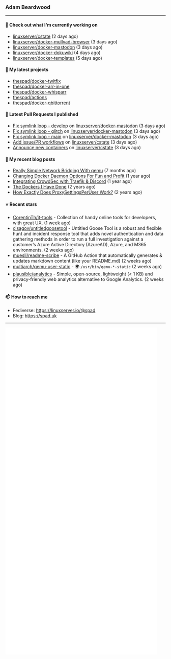 ### Adam Beardwood
---
#### 👷 Check out what I'm currently working on

- [linuxserver/cstate](https://github.com/linuxserver/cstate) (2 days ago)
- [linuxserver/docker-mullvad-browser](https://github.com/linuxserver/docker-mullvad-browser) (3 days ago)
- [linuxserver/docker-mastodon](https://github.com/linuxserver/docker-mastodon) (3 days ago)
- [linuxserver/docker-dokuwiki](https://github.com/linuxserver/docker-dokuwiki) (4 days ago)
- [linuxserver/docker-templates](https://github.com/linuxserver/docker-templates) (5 days ago)

#### 🌱 My latest projects

- [thespad/docker-twitfix](https://github.com/thespad/docker-twitfix)
- [thespad/docker-arr-in-one](https://github.com/thespad/docker-arr-in-one)
- [thespad/docker-whisparr](https://github.com/thespad/docker-whisparr)
- [thespad/actions](https://github.com/thespad/actions)
- [thespad/docker-qbittorrent](https://github.com/thespad/docker-qbittorrent)

#### 🔨 Latest Pull Requests I published

- [Fix symlink loop - develop](https://github.com/linuxserver/docker-mastodon/pull/47) on [linuxserver/docker-mastodon](https://github.com/linuxserver/docker-mastodon) (3 days ago)
- [Fix symlink loop - glitch](https://github.com/linuxserver/docker-mastodon/pull/46) on [linuxserver/docker-mastodon](https://github.com/linuxserver/docker-mastodon) (3 days ago)
- [Fix symlink loop - main](https://github.com/linuxserver/docker-mastodon/pull/45) on [linuxserver/docker-mastodon](https://github.com/linuxserver/docker-mastodon) (3 days ago)
- [Add issue/PR workflows](https://github.com/linuxserver/cstate/pull/152) on [linuxserver/cstate](https://github.com/linuxserver/cstate) (3 days ago)
- [Announce new containers](https://github.com/linuxserver/cstate/pull/151) on [linuxserver/cstate](https://github.com/linuxserver/cstate) (3 days ago)

#### 📜 My recent blog posts

- [Really Simple Network Bridging With qemu](https://spad.uk/really-simple-network-bridging-with-qemu/) (7 months ago)
- [Changing Docker Daemon Options For Fun and Profit](https://spad.uk/changing-docker-daemon-options-for-fun-and-profit/) (1 year ago)
- [Integrating CrowdSec with Traefik &amp; Discord](https://spad.uk/integrating-crowdsec-with-traefik-discord/) (1 year ago)
- [The Dockers I Have Done](https://spad.uk/the-dockers-ive-done/) (2 years ago)
- [How Exactly Does ProxySettingsPerUser Work?](https://spad.uk/how-does-proxysettingsperuser-work/) (2 years ago)

#### ⭐ Recent stars

- [CorentinTh/it-tools](https://github.com/CorentinTh/it-tools) - Collection of handy online tools for developers, with great UX.  (1 week ago)
- [cisagov/untitledgoosetool](https://github.com/cisagov/untitledgoosetool) - Untitled Goose Tool is a robust and flexible hunt and incident response tool that adds novel authentication and data gathering methods in order to run a full investigation against a customer’s Azure Active Directory (AzureAD), Azure, and M365 environments. (2 weeks ago)
- [muesli/readme-scribe](https://github.com/muesli/readme-scribe) - A GitHub Action that automatically generates &amp; updates markdown content (like your README.md) (2 weeks ago)
- [multiarch/qemu-user-static](https://github.com/multiarch/qemu-user-static) - :earth_africa: `/usr/bin/qemu-*-static` (2 weeks ago)
- [plausible/analytics](https://github.com/plausible/analytics) - Simple, open-source, lightweight (&lt; 1 KB) and privacy-friendly web analytics alternative to Google Analytics. (2 weeks ago)

#### 📫 How to reach me
- Fediverse: https://linuxserver.io/@spad
- Blog: https://spad.uk
---
<img src="https://raw.githubusercontent.com/thespad/thespad/main/github-metrics.svg">

